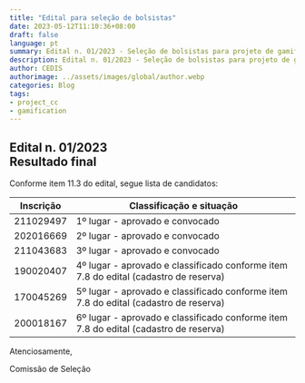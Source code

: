 ```yaml
---
title: "Edital para seleção de bolsistas"
date: 2023-05-12T11:10:36+08:00
draft: false
language: pt
summary: Edital n. 01/2023 - Seleção de bolsistas para projeto de gamificação.
description: Edital n. 01/2023 - Seleção de bolsistas para projeto de gamificação.
author: CEDIS
authorimage: ../assets/images/global/author.webp
categories: Blog
tags: 
- project_cc
- gamification
---
```

## Edital n. 01/2023<br>Resultado final

Conforme item 11.3 do edital, segue lista de candidatos:

| Inscrição | Classificação e situação |
|-----------|---------------------------|
| 211029497 | 1º lugar - aprovado e convocado |
| 202016669 | 2º lugar - aprovado e convocado |
| 211043683 | 3º lugar - aprovado e convocado |
| 190020407 | 4º lugar - aprovado e classificado conforme item 7.8 do edital (cadastro de reserva) |
| 170045269 | 5º lugar - aprovado e classificado conforme item 7.8 do edital (cadastro de reserva) |
| 200018167 | 6º lugar - aprovado e classificado conforme item 7.8 do edital (cadastro de reserva) |


Atenciosamente,

Comissão de Seleção
